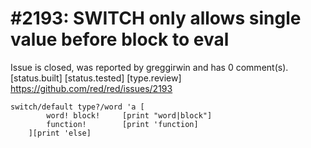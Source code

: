 
#2193: SWITCH only allows single value before block to eval
================================================================================
Issue is closed, was reported by greggirwin and has 0 comment(s).
[status.built] [status.tested] [type.review]
<https://github.com/red/red/issues/2193>

```
switch/default type?/word 'a [
        word! block!     [print "word|block"]
        function!        [print 'function]
    ][print 'else]
```




